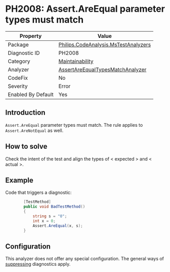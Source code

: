 # PH2008: Assert.AreEqual parameter types must match

| Property | Value  |
|--|--|
| Package | [Philips.CodeAnalysis.MsTestAnalyzers](https://www.nuget.org/packages/Philips.CodeAnalysis.MsTestAnalyzers) |
| Diagnostic ID | PH2008 |
| Category  | [Maintainability](../Maintainability.md) |
| Analyzer | [AssertAreEqualTypesMatchAnalyzer](https://github.com/philips-software/roslyn-analyzers/blob/main/Philips.CodeAnalysis.MsTestAnalyzers/AssertAreEqualTypesMatchAnalyzer.cs)
| CodeFix  | No |
| Severity | Error |
| Enabled By Default | Yes |

## Introduction

`Assert.AreEqual` parameter types must match. The rule applies to `Assert.AreNotEqual` as well.

## How to solve

Check the intent of the test and align the types of < expected > and < actual >.

## Example

Code that triggers a diagnostic:
``` cs
        [TestMethod]
        public void BadTestMethod()
        {
            string s = "0";
            int x = 0;
            Assert.AreEqual(x, s);
        }
```

## Configuration

This analyzer does not offer any special configuration. The general ways of [suppressing](https://learn.microsoft.com/en-us/dotnet/fundamentals/code-analysis/suppress-warnings) diagnostics apply.
